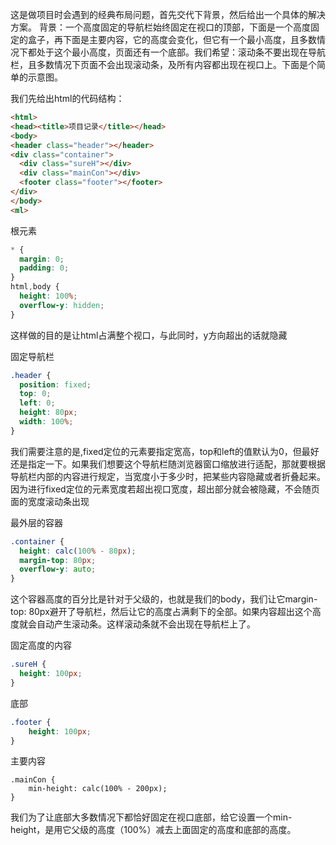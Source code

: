 这是做项目时会遇到的经典布局问题，首先交代下背景，然后给出一个具体的解决方案。
背景：一个高度固定的导航栏始终固定在视口的顶部，下面是一个高度固定的盒子，再下面是主要内容，它的高度会变化，但它有一个最小高度，且多数情况下都处于这个最小高度，页面还有一个底部。我们希望：滚动条不要出现在导航栏，且多数情况下页面不会出现滚动条，及所有内容都出现在视口上。下面是个简单的示意图。

我们先给出html的代码结构：

```html
<html>
<head><title>项目记录</title></head>
<body>
<header class="header"></header>
<div class="container">
  <div class="sureH"></div>
  <div class="mainCon"></div>
  <footer class="footer"></footer>
</div>
</body>
<ml>

```



根元素

```css
* {
  margin: 0;
  padding: 0;
}
html,body {
  height: 100%;
  overflow-y: hidden;
}

```

这样做的目的是让html占满整个视口，与此同时，y方向超出的话就隐藏

固定导航栏

```css
.header {
  position: fixed;
  top: 0;
  left: 0;
  height: 80px;
  width: 100%;
}

```



我们需要注意的是,fixed定位的元素要指定宽高，top和left的值默认为0，但最好还是指定一下。如果我们想要这个导航栏随浏览器窗口缩放进行适配，那就要根据导航栏内部的内容进行规定，当宽度小于多少时，把某些内容隐藏或者折叠起来。因为进行fixed定位的元素宽度若超出视口宽度，超出部分就会被隐藏，不会随页面的宽度滚动条出现

最外层的容器

```css
.container {
  height: calc(100% - 80px);
  margin-top: 80px;
  overflow-y: auto;
}

```

这个容器高度的百分比是针对于父级的，也就是我们的body，我们让它margin-top: 80px避开了导航栏，然后让它的高度占满剩下的全部。如果内容超出这个高度就会自动产生滚动条。这样滚动条就不会出现在导航栏上了。

固定高度的内容

```css
.sureH {
  height: 100px;
}
```

底部

```css
.footer {
    height: 100px;
}
```

主要内容

```
.mainCon {
    min-height: calc(100% - 200px);
}
```

我们为了让底部大多数情况下都恰好固定在视口底部，给它设置一个min-height，是用它父级的高度（100%）减去上面固定的高度和底部的高度。


